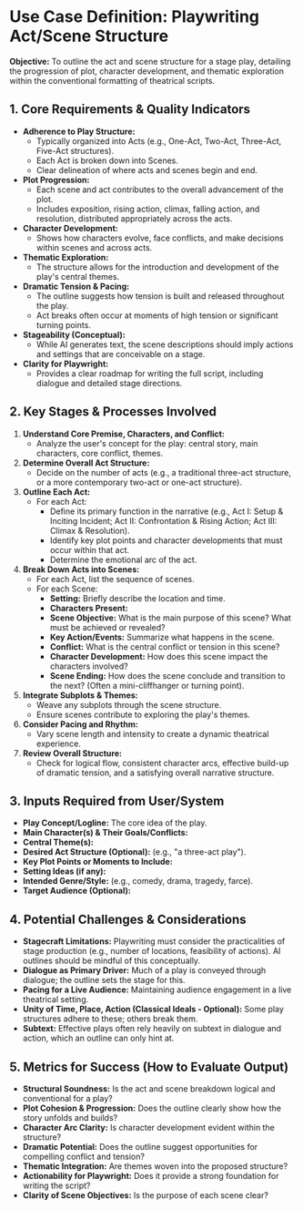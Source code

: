 # Use Case Definition: Playwriting Act/Scene Structure

**Objective:** To outline the act and scene structure for a stage play, detailing the progression of plot, character development, and thematic exploration within the conventional formatting of theatrical scripts.

## 1. Core Requirements & Quality Indicators

*   **Adherence to Play Structure:**
    *   Typically organized into Acts (e.g., One-Act, Two-Act, Three-Act, Five-Act structures).
    *   Each Act is broken down into Scenes.
    *   Clear delineation of where acts and scenes begin and end.
*   **Plot Progression:**
    *   Each scene and act contributes to the overall advancement of the plot.
    *   Includes exposition, rising action, climax, falling action, and resolution, distributed appropriately across the acts.
*   **Character Development:**
    *   Shows how characters evolve, face conflicts, and make decisions within scenes and across acts.
*   **Thematic Exploration:**
    *   The structure allows for the introduction and development of the play's central themes.
*   **Dramatic Tension & Pacing:**
    *   The outline suggests how tension is built and released throughout the play.
    *   Act breaks often occur at moments of high tension or significant turning points.
*   **Stageability (Conceptual):**
    *   While AI generates text, the scene descriptions should imply actions and settings that are conceivable on a stage.
*   **Clarity for Playwright:**
    *   Provides a clear roadmap for writing the full script, including dialogue and detailed stage directions.

## 2. Key Stages & Processes Involved

1.  **Understand Core Premise, Characters, and Conflict:**
    *   Analyze the user's concept for the play: central story, main characters, core conflict, themes.
2.  **Determine Overall Act Structure:**
    *   Decide on the number of acts (e.g., a traditional three-act structure, or a more contemporary two-act or one-act structure).
3.  **Outline Each Act:**
    *   For each Act:
        *   Define its primary function in the narrative (e.g., Act I: Setup & Inciting Incident; Act II: Confrontation & Rising Action; Act III: Climax & Resolution).
        *   Identify key plot points and character developments that must occur within that act.
        *   Determine the emotional arc of the act.
4.  **Break Down Acts into Scenes:**
    *   For each Act, list the sequence of scenes.
    *   For each Scene:
        *   **Setting:** Briefly describe the location and time.
        *   **Characters Present:**
        *   **Scene Objective:** What is the main purpose of this scene? What must be achieved or revealed?
        *   **Key Action/Events:** Summarize what happens in the scene.
        *   **Conflict:** What is the central conflict or tension in this scene?
        *   **Character Development:** How does this scene impact the characters involved?
        *   **Scene Ending:** How does the scene conclude and transition to the next? (Often a mini-cliffhanger or turning point).
5.  **Integrate Subplots & Themes:**
    *   Weave any subplots through the scene structure.
    *   Ensure scenes contribute to exploring the play's themes.
6.  **Consider Pacing and Rhythm:**
    *   Vary scene length and intensity to create a dynamic theatrical experience.
7.  **Review Overall Structure:**
    *   Check for logical flow, consistent character arcs, effective build-up of dramatic tension, and a satisfying overall narrative structure.

## 3. Inputs Required from User/System

*   **Play Concept/Logline:** The core idea of the play.
*   **Main Character(s) & Their Goals/Conflicts:**
*   **Central Theme(s):**
*   **Desired Act Structure (Optional):** (e.g., "a three-act play").
*   **Key Plot Points or Moments to Include:**
*   **Setting Ideas (if any):**
*   **Intended Genre/Style:** (e.g., comedy, drama, tragedy, farce).
*   **Target Audience (Optional):**

## 4. Potential Challenges & Considerations

*   **Stagecraft Limitations:** Playwriting must consider the practicalities of stage production (e.g., number of locations, feasibility of actions). AI outlines should be mindful of this conceptually.
*   **Dialogue as Primary Driver:** Much of a play is conveyed through dialogue; the outline sets the stage for this.
*   **Pacing for a Live Audience:** Maintaining audience engagement in a live theatrical setting.
*   **Unity of Time, Place, Action (Classical Ideals - Optional):** Some play structures adhere to these; others break them.
*   **Subtext:** Effective plays often rely heavily on subtext in dialogue and action, which an outline can only hint at.

## 5. Metrics for Success (How to Evaluate Output)

*   **Structural Soundness:** Is the act and scene breakdown logical and conventional for a play?
*   **Plot Cohesion & Progression:** Does the outline clearly show how the story unfolds and builds?
*   **Character Arc Clarity:** Is character development evident within the structure?
*   **Dramatic Potential:** Does the outline suggest opportunities for compelling conflict and tension?
*   **Thematic Integration:** Are themes woven into the proposed structure?
*   **Actionability for Playwright:** Does it provide a strong foundation for writing the script?
*   **Clarity of Scene Objectives:** Is the purpose of each scene clear?
